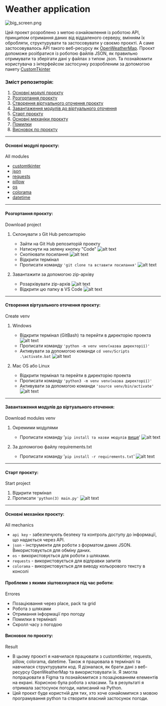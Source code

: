 # Weather application

![big_screen.png](images/readme/Screenshot13.png)

Цей проект розроблено з метою ознайомлення із роботою API, принципом отримання даних від віддаленого серверу, вмінням їх обробляти, структурувати та застосовувати у своємо проєкті. А саме застосовувалось API такого веб-ресурсу як [OpenWeatherMap](https://openweathermap.org). Проєкт допоможе розібратися із роботою файлів JSON, як правильно отримувати та зберігати дані у файлах з типом .json. Та познайомити користувача з інтерфейсом застосунку розробленим за допомогою пакету [CustomTkinter](https://customtkinter.tomschimansky.com)

### Зміст репозиторія:

1. [Основні модулі проєкту](#all-modules)
2. [Розгортання проєкту](#download-project)
3. [Створення віртуального оточення проєкту](#create-venv)
4. [Завантаження модулів до віртуального оточення](#download-modules-venv)
5. [Старт проєкту](#start-project)
6. [Основні механіки проєкту](#all-mechanics)
7. [Помилки](#errores)
8. [Висновок по проєкту](#result) 
___
<h4 id= 'all-modules'>Основні модулі проєкту:</h4>
All modules

- [customtkinter](https://customtkinter.tomschimansky.com/)
- [json](https://docs.python.org/3/library/json.html)
- [requests](https://pypi.org/project/requests/)
- [pillow](https://pypi.org/project/pillow/)
- [os](https://docs.python.org/3/library/os.html)
- [colorama](https://pypi.org/project/colorama/)
- [datetime](https://docs.python.org/3/library/datetime.html#module-datetime)
___
<h4 id= 'download-project'>Розгортання проєкту:</h4>
Download project

1. Склонувати з Git Hub репозиторію

   - Зайти на Git Hub репозиторій проекту
   - Натиснути на зелену кнопку "Code"
   ![alt text](images/readme/Screenshot1.png)
   - Скопіювати посилання
   ![alt text](images/readme/Screenshot2.png)
   - Відкрити термінал
   - Прописати команду `'git clone та вставити посилання'`
   ![alt text](images/readme/Screenshot3.png)

2. Завантажити за допомогою zip-архіву

   - Розархівувати zip-архів
   ![alt text](images/readme/Screenshot4.png)
   - Відкрити цю папку в VS Code
   ![alt text](images/readme/Screenshot5.png)
___
<h4 id= 'create-venv'>Створення віртуального оточення проєкту:</h4>
Сreate venv

1. Windows

   - Відкрити термінал (GitBash) та перейти в директорію проекта
   ![alt text](images/readme/Screenshot8.png)
   - Прописати команду `'python -m venv venv(назва директорії)'`
   - Активувати за допомогою команди `cd venv/Scripts`
`.\activate.bat`
   ![alt text](images/readme/Screenshot9.png)

1. Mac OS або Linux

   - Відкрити термінал та перейти в директорію проекта
   - Прописати команду `'python3 -m venv venv(назва директорії)'`
   - Активувати за допомогою команди `'source venv/bin/activate'`
   ![alt text](images/readme/Screenshot7.png)
___
<h4 id= 'download-modules-venv'>Завантаження модулів до віртуального оточення:</h4>
Download modules venv

1. Окремими модулями
   - Прописати команду '`pip install та назви модулів` [вище](#all-modules)'
   ![alt text](images/readme/Screenshot10.png)

2. За допомогою файлу requirements.txt
   - Прописати команду '`pip install -r requirements.txt`'
  ![alt text](images/readme/Screenshot12.png)

___
<h4 id= 'start-project'>Старт проєкту:</h4>
Start project

   1. Відкрити термінал
   2. Прописати `'python(3) main.py'`
    ![alt text](images/readme/Screenshot11.png)

___
<h4 id= 'all-mechanics'>Основні механіки проєкту:</h4>
All mechanics

- `api key` - забезпечують безпеку та контроль доступу до інформації, що надається через API. 
- `json` - інструменти для роботи з форматом даних JSON.  Використовується для обміну даних.
- `os` - використовується для роботи з шляхами.
- `requests` - використовується для відправки запитів
- `colorama` - використовується для виводу кольорового тексту в консолі

<h4 id= 'errores'>Проблеми з якими зіштовхнулася під час роботи:</h4>
Errores

   - Позаціювання через place, pack та grid
   - Робота з шляхами
   - Отримання інформації про погоду
   - Помилки в терміналі
   - Скролл часу з погодою

<h4 id= 'result'>Висновок по проєкту:</h4>
Result

- В цьому проєкті я навчилася працювати з customtkinter, requests, pillow, colorama, datetime. Також я працювала в терміналі та навчилася структурувати код. Я дізналася, як брати дані з веб-ресурсу OpenWeatherMap та використовувати їх. Я змогла попрацювати в Figma та познайомитися з позаціюванням елементів на екрані. Корисною була робота з класами. Та в результаті я отримала застосунок погоди, написаний на Python.
- Цей проєкт буде користній для тих, хто хоче ознайомитися з мовою програмування python та створити власний застосунок погоди.
